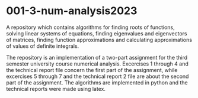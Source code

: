 # 001-3-num-analysis2023

A repository which contains algorithms for finding roots of functions, solving linear systems of equations, finding eigenvalues and eigenvectors of matrices, finding function approximations and calculating approximations of values of definite integrals.

The repository is an implementation of a two-part assignment for the third semester university course numerical analysis. Excercises 1 through 4 and the technical report file concern the first part of the assignment, while excercises 5 through 7 and the technical report 2 file are about the second part of the assignment. The algorithms are implemented in python and the technical reports were made using latex. 
